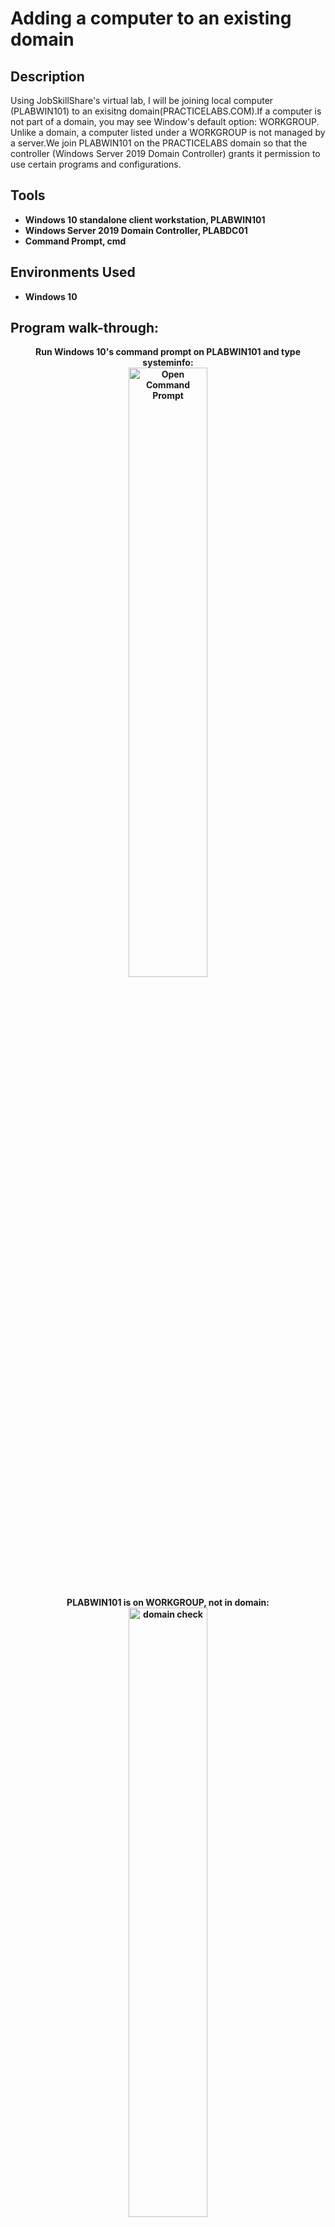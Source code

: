 <h1>Adding a computer to an existing domain</h1>



<h2>Description</h2>
Using JobSkillShare's virtual lab, I will be joining local computer (PLABWIN101) to an exisitng domain(PRACTICELABS.COM).If a computer is not part of a domain, you may see Window's default option: WORKGROUP. Unlike a domain, a computer listed under a WORKGROUP is not managed by a server.We join PLABWIN101 on the PRACTICELABS domain so that the controller (Windows Server 2019 Domain Controller) grants it permission to use certain programs and configurations.
<br />


<h2>Tools</h2>

- <b>Windows 10 standalone client workstation, PLABWIN101</b> 
- <b>Windows Server 2019 Domain Controller, PLABDC01</b>
- <b>Command Prompt, cmd

<h2>Environments Used </h2>

- <b>Windows 10</b> 

<h2>Program walk-through:</h2>

<p align="center">
Run Windows 10's command prompt on PLABWIN101 and type systeminfo: <br/>
<img src="https://i.imgur.com/IwgAEph.png" height="50%" width="50%" alt="Open Command Prompt"/>
<br />
<br />
PLABWIN101 is on WORKGROUP, not in domain:<br/>
<img src="https://i.imgur.com/AKy0iIb.png" height="50%" wodth="50%" alt="domain check"/>
<br />
<br />
Navigate to Control Panel > System and Security > System : <br/>
<img src="https://i.imgur.com/nCIbXbg.png" height="50%" width="50%" alt="Navigation"/>
<br />
<br />
Confirm your selection:<br/>
<img src="https://i.imgur.com/cdFHBiU.png" height="80%" width="80%" alt="Disk Sanitization Steps"/>
<br />
<br />
Wait for process to complete (may take some time):  <br/>
<img src="https://i.imgur.com/JL945Ga.png" height="80%" width="80%" alt="Disk Sanitization Steps"/>
<br />
<br />
Sanitization complete:  <br/>
<img src="https://i.imgur.com/K71yaM2.png" height="80%" width="80%" alt="Disk Sanitization Steps"/>
<br />
<br />
Observe the wiped disk:  <br/>
<img src="https://i.imgur.com/AeZkvFQ.png" height="80%" width="80%" alt="Disk Sanitization Steps"/>
</p>

<!--
 ```diff
- text in red
+ text in green
! text in orange
# text in gray
@@ text in purple (and bold)@@
```
--!>
